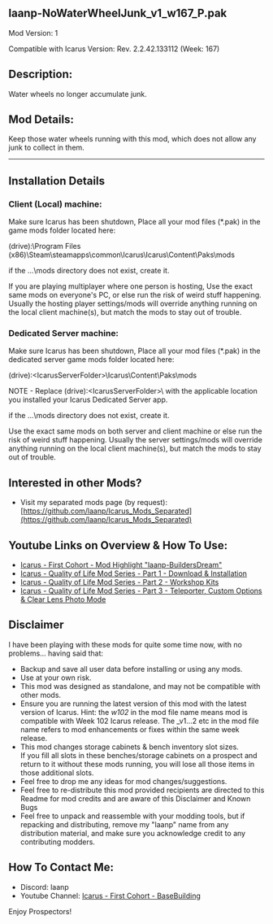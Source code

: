 laanp-NoWaterWheelJunk_v1_w167_P.pak
----------------------------------------------------------------------
Mod Version: 1

Compatible with Icarus Version: Rev. 2.2.42.133112 (Week: 167)

## Description:
Water wheels no longer accumulate junk.

## Mod Details:
Keep those water wheels running with this mod, which does not allow any junk to collect in them.


______________________________________________________________________________________________________________________________________________________________________

## Installation Details

### Client (Local) machine:
Make sure Icarus has been shutdown, 
Place all your mod files (*.pak) in the game mods folder located here:

(drive):\Program Files (x86)\Steam\steamapps\common\Icarus\Icarus\Content\Paks\mods

if the ...\mods directory does not exist, create it.

If you are playing multiplayer where one person is hosting, Use the exact same mods
on everyone's PC, or else run the risk of weird stuff happening.
Usually the hosting player settings/mods will override anything running on the local client machine(s), but match the mods to stay out of trouble.

### Dedicated Server machine:
Make sure Icarus has been shutdown, 
Place all your mod files (*.pak) in the dedicated server game mods folder located here:

(drive):\<IcarusServerFolder>\Icarus\Content\Paks\mods

NOTE - Replace (drive):\<IcarusServerFolder>\ with the applicable location you installed your Icarus Dedicated Server app.

if the ...\mods directory does not exist, create it.

Use the exact same mods on both server and client machine or else run the risk of weird stuff happening.
Usually the server settings/mods will override anything running on the local client machine(s), but match the mods to stay out of trouble.

## Interested in other Mods?
- Visit my separated mods page (by request): [https://github.com/laanp/Icarus_Mods_Separated](https://github.com/laanp/Icarus_Mods_Separated)

## Youtube Links on Overview & How To Use:
- [Icarus - First Cohort - Mod Highlight "laanp-BuildersDream"](https://youtu.be/yWz3LKhAOTE)
- [Icarus - Quality of Life Mod Series - Part 1 - Download & Installation](https://youtu.be/5_hZUJ0OVdQ)
- [Icarus - Quality of Life Mod Series - Part 2 - Workshop Kits](https://youtu.be/2nrqFBvmzPc)
- [Icarus - Quality of Life Mod Series - Part 3 - Teleporter, Custom Options & Clear Lens Photo Mode](https://youtu.be/Cw6RRcEYQ6c)

## Disclaimer
I have been playing with these mods for quite some time now, with no problems... having said that:
- Backup and save all user data before installing or using any mods.
- Use at your own risk.
- This mod was designed as standalone, and may not be compatible with other mods.
- Ensure you are running the latest version of this mod with the latest version of Icarus.  Hint: the _w102_ in the mod file name means mod is compatible 
    with Week 102 Icarus release.  The _v1...2 etc in the mod file name refers to mod enhancements or fixes within the same week release. 
- This mod changes storage cabinets & bench inventory slot sizes.  
   If you fill all slots in these benches/storage cabinets on a prospect and return to it without these mods running, you will lose
   all those items in those additional slots. 
- Feel free to drop me any ideas for mod changes/suggestions.
- Feel free to re-distribute this mod provided recipients are directed to this Readme for mod credits and are aware of this Disclaimer and Known Bugs
- Feel free to unpack and reassemble with your modding tools, but if repacking and distributing, remove my "laanp" name from any distribution material,
   and make sure you acknowledge credit to any contributing modders.

## How To Contact Me:

- Discord: laanp
- Youtube Channel: [Icarus - First Cohort - BaseBuilding](https://www.youtube.com/channel/UCQWq0BjD4mnUkAZgRwwigNQ) 

Enjoy Prospectors!













































































































































